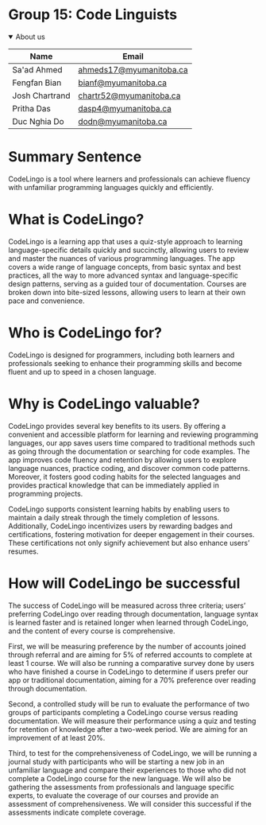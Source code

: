 # Group 15: Code Linguists

<details open>
<summary>About us</summary>

| Name | Email |
| ------ | ------ |
|   Sa'ad Ahmed     |     ahmeds17@myumanitoba.ca   |
|     Fengfan Bian   |     bianf@myumanitoba.ca   |
|   Josh Chartrand    |    chartr52@myumanitoba.ca   |
|    Pritha Das   |    dasp4@myumanitoba.ca  |
|   Duc Nghia Do   |     dodn@myumanitoba.ca   |

</details>

# Summary Sentence

CodeLingo is a tool where learners and professionals can achieve fluency with unfamiliar programming languages quickly and efficiently.

# What is CodeLingo?

CodeLingo is a learning app that uses a quiz-style approach to learning language-specific details quickly and succinctly, allowing users to review and master the nuances of various programming languages. The app covers a wide range of language concepts, from basic syntax and best practices, all the way to more advanced syntax and language-specific design patterns, serving as a guided tour of documentation. Courses are broken down into bite-sized lessons, allowing users to learn at their own pace and convenience. 

# Who is CodeLingo for?

CodeLingo is designed for programmers, including both learners and professionals seeking to enhance their programming skills and become fluent and up to speed in a chosen language.

# Why is CodeLingo valuable?

CodeLingo provides several key benefits to its users. By offering a convenient and accessible platform for learning and reviewing programming languages, our app saves users time compared to traditional methods such as going through the documentation or searching for code examples. The app improves code fluency and retention by allowing users to explore language nuances, practice coding, and discover common code patterns. Moreover, it fosters good coding habits for the selected languages and provides practical knowledge that can be immediately applied in programming projects.

CodeLingo supports consistent learning habits by enabling users to maintain a daily streak through the timely completion of lessons. Additionally, CodeLingo incentivizes users by rewarding badges and certifications, fostering motivation for deeper engagement in their courses. These certifications not only signify achievement but also enhance users’ resumes.

# How will CodeLingo be successful

The success of CodeLingo will be measured across three criteria; users’ preferring CodeLingo over reading through documentation, language syntax is learned faster and is retained longer when learned through CodeLingo, and the content of every course is comprehensive.

First, we will be measuring preference by the number of accounts joined through referral and are aiming for 5% of referred accounts to complete at least 1 course.
We will also be running a comparative survey done by users who have finished a course in CodeLingo to determine if users prefer our app or traditional documentation, aiming for a 70% preference over reading through documentation.

Second, a controlled study will be run to evaluate the performance of two groups of participants completing a CodeLingo course versus reading documentation. We will measure their performance using a quiz and testing for retention of knowledge after a two-week period. We are aiming for an improvement of at least 20%.

Third, to test for the comprehensiveness of CodeLingo, we will be running a journal study with participants who will be starting a new job in an unfamiliar language and compare their experiences to those who did not complete a CodeLingo course for the new language.
We will also be gathering the assessments from professionals and language specific experts, to evaluate the coverage of our courses and provide an assessment of comprehensiveness. We will consider this successful if the assessments indicate complete coverage.
